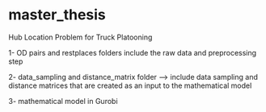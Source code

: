 # master_thesis
Hub Location Problem for Truck Platooning 

1- OD pairs and restplaces folders include the raw data and preprocessing step

2- data_sampling and distance_matrix folder --> include data sampling and distance matrices that are created as an input to the mathematical model

3- mathematical model in Gurobi
